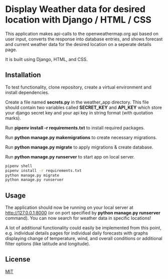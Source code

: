 # Display Weather data for desired location with Django / HTML / CSS

This application makes api-calls to the openweathermap.org api based on user input, converts the response into database entries, and shows forecast and current weather data for the desired location on a seperate details page.

It is built using Django, HTML, and CSS.

## Installation

To test functionality, clone repository, create a virtual environment and install dependencies.

Create a file named **secrets.py** in the weather_app directory. This file should contain two variables called **SECRET_KEY** and **API_KEY** which store your django secret key and your api key in string format (with quotation marks).

Run **pipenv install -r requirements.txt** to install required packages.

Run **python manage.py makemigrations** to create necessary migrations.

Run **python manage.py migrate** to apply migrations & create database.

Run **python manage.py runserver** to start app on local server.

```bash
pipenv shell
pipenv install -r requirements.txt
python manage.py migrate
python manage.py runserver
```

## Usage

The application should now be running on your local server at http://127.0.0.1:8000 (or on port specified by **python manage.py runserver** command). You can now search for weather data in specific locations! 

A lot of additional functionality could easily be implemented from this point, e.g. individual details pages for individual daily forecasts with graphs displaying change of temperature, wind, and overall conditions or additional filter options (like latitude and longitude).

## License

[MIT](https://choosealicense.com/licenses/mit/)
